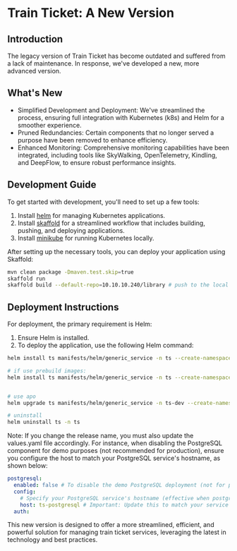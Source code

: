 # Train Ticket: A New Version

## Introduction

The legacy version of Train Ticket has become outdated and suffered from a lack of maintenance. In response, we've developed a new, more advanced version.

## What's New

- Simplified Development and Deployment: We've streamlined the process, ensuring full integration with Kubernetes (k8s) and Helm for a smoother experience.
- Pruned Redundancies: Certain components that no longer served a purpose have been removed to enhance efficiency.
- Enhanced Monitoring: Comprehensive monitoring capabilities have been integrated, including tools like SkyWalking, OpenTelemetry, Kindling, and DeepFlow, to ensure robust performance insights.

## Development Guide

To get started with development, you'll need to set up a few tools:

1. Install [helm](https://helm.sh/docs/intro/install/) for managing Kubernetes applications.
2. Install [skaffold](https://skaffold.dev/docs/install/) for a streamlined workflow that includes building, pushing, and deploying applications.
3. Install [minikube](https://minikube.sigs.k8s.io/docs/start/) for running Kubernetes locally.

After setting up the necessary tools, you can deploy your application using Skaffold:

```bash
mvn clean package -Dmaven.test.skip=true
skaffold run
skaffold build --default-repo=10.10.10.240/library # push to the local repository
```

## Deployment Instructions

For deployment, the primary requirement is Helm:

1. Ensure Helm is installed.
2. To deploy the application, use the following Helm command:

```bash
helm install ts manifests/helm/generic_service -n ts --create-namespace --set global.monitoring=opentelemtry --set skywalking.enabled=false --set global.image.tag=3384da1c # your image tag

# if use prebuild images:
helm install ts manifests/helm/generic_service -n ts --create-namespace --set global.monitoring=opentelemtry --set skywalking.enabled=false --set global.image.tag=latest --set global.image.repository=registry.cn-shenzhen.aliyuncs.com/lincyaw


# use apo
helm upgrade ts manifests/helm/generic_service -n ts-dev --create-namespace --set global.monitoring=opentelemtry --set opentelemtry.enabled=false --set services.tsUiDashboard.nodePort=30081 --set global.image.tag=310a67e0

# uninstall
helm uninstall ts -n ts
```

Note: If you change the release name, you must also update the values.yaml file accordingly. For instance, when disabling the PostgreSQL component for demo purposes (not recommended for production), ensure you configure the host to match your PostgreSQL service's hostname, as shown below:

```yaml
postgresql:
  enabled: false # To disable the demo PostgreSQL deployment (not for production use).
  config:
    # Specify your PostgreSQL service's hostname (effective when postgresql.enabled is false).
    host: ts-postgresql # Important: Update this to match your service name!
  auth:
```

This new version is designed to offer a more streamlined, efficient, and powerful solution for managing train ticket services, leveraging the latest in technology and best practices.